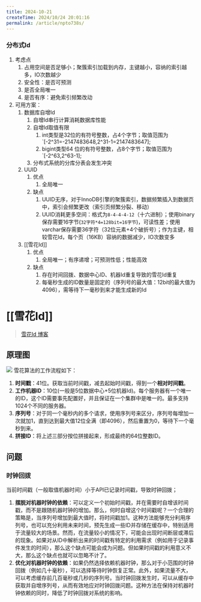 ```yaml
---
title: 2024-10-21
createTime: 2024/10/24 20:01:16
permalink: /article/npto738s/
---
```

### 分布式Id
1. 考虑点
	1. 占用空间是否足够小；聚簇索引加载到内存，主键越小，容纳的索引越多，IO次数越少
	2. 安全性：是否可预测
	3. 是否全局唯一
	4. 是否有序：避免索引频繁改动
2. 可用方案：
	1. 数据库自增Id
		1. 自增Id串行计算消耗数据库性能
		2. 自增Id取值有限
			1. int类型是32位的有符号整数，占4个字节；取值范围为`[-2^31=-2147483648,2^31-1=2147483647];
			2. bigint类型64 位的有符号整数，占8个字节；取值范围为`[-2^63,2^63-1];
		3. 分布式系统的分库分表会发生冲突
	2. UUID
		1. 优点
			1. 全局唯一
		2. 缺点
			1. UUID无序，对于InnoDB引擎的聚簇索引，数据频繁插入到数据页中，索引会频繁更改（索引页频繁分裂、移动）
			2. UUID消耗更多空间：格式为`8-4-4-4-12`（十六进制）；使用binary保存需要16字节(`32字符*4=128bit=16字节`)，可读性差；使用varchar保存需要36字符（32位元素+4个破折号）；作为主键，相较雪花Id，每个页（16KB）容纳的数据减少，IO次数变多
	3. [[雪花Id]]
		1. 优点
			1. 全局唯一；有序递增；可预测性低；性能高效
		2. 缺点
			1. 存在时间回拨、数据中心ID、机器Id重复导致的雪花Id重复
			2. 每毫秒生成的ID数量是固定的（序列号的最大值：12bit的最大值为4096），需等待下一毫秒到来才能生成新的Id
# [[雪花Id]]
> [雪花Id 博客](https://blog.csdn.net/sanjun333/article/details/141109845)
## 原理图
![](https://raw.gitmirror.com/jiuxi521/typora/master/202410221125369.png)
雪花算法的工作流程如下：
1. **时间戳**：41位。获取当前时间戳，减去起始时间戳，得到一个**相对时间戳**。
2. **工作机器ID**：10位(一般是5位数据中心+5位机器Id)。每个服务器有一个唯一的ID，这个ID需要事先配置好，并且保证在一个集群中是唯一的。最多支持1024个不同的服务器。
3. **序列号**：对于同一个毫秒内的多个请求，使用序列号来区分，序列号每增加一次就加1，直到达到最大值12位全满（即4096），然后重置为0，等待下一个毫秒到来。
4. **拼接ID**：将上述三部分按位拼接起来，形成最终的64位整数ID。

## 问题
### 时钟回拨
当前时间戳（一般取值机器时间）小于API已记录时间戳，导致时钟回拨；
1. **摆脱对机器时钟的依赖**：可以定义一个初始时间戳，并在需要时自增该时间戳，而不是跟随机器时钟的增加。那么，何时自增这个时间戳呢？一个合理的策略是，当序列号增加到最大值时，将时间戳加1。这种方法能够充分利用序列号，也可以充分利用未来时间，预先生成一些ID并存储在缓存中，特别适用于流量较大的场景。然而，在流量较小的情况下，可能会出现时间断层或滞后的现象。如果对从ID中解析出来的时间戳有特定的利用需求（例如用于记录事件发生的时间），那么这个缺点可能会成为问题。但如果时间戳的利用意义不大，那么这个缺点也就可以忽略不计了。
2. **优化对机器时钟的依赖**：如果仍然选择依赖机器时钟，那么对于小范围的时钟回拨（例如几十毫秒），可以选择等待时钟恢复正常。此外，如果流量不大，可以考虑缓存前几百毫秒或几秒的序列号。当时钟回拨发生时，可以从缓存中获取并自增序列号，从而有效地应对时钟回拨问题。这种方法在保持对机器时钟依赖的同时，降低了时钟回拨对系统的影响。
